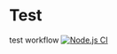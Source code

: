 # Test
test workflow
[![Node.js CI](https://github.com/saarsalhov/MyWorkflows/actions/workflows/node-ci.yml/badge.svg)](https://github.com/saarsalhov/MyWorkflows/actions/workflows/node-ci.yml)

